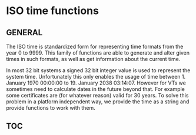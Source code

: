 # ISO time functions

## GENERAL

The ISO time is standardized form for representing time formats from the year 0 to 9999. This family of functions are able to generate and alter given times in such formats, as well as get information about the current time.

In most 32 bit systems a signed 32 bit integer value is used to represent the system time. Unfortunately this only enables the usage of time between 1. January 1970 00:00:00 to 19. January 2038 03:14:07. However for VTs we sometimes need to calculate dates in the future beyond that. For example some certificates are (for whatever reason) valid for 30 years. To solve this problem in a platform independent way, we provide the time as a string and provide functions to work with them.

## TOC
